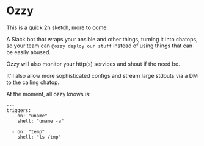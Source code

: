 # Ozzy

This is a quick 2h sketch, more to come.

A Slack bot that wraps your ansible and other things, turning it into chatops,
so your team can `@ozzy deploy our stuff` instead of using things that can
be easily abused.

Ozzy will also monitor your http(s) services and shout if the need be.

It'll also allow more sophisticated configs and stream large stdouts via a DM
to the calling chatop.

At the moment, all ozzy knows is:

```
---
triggers:
  - on: "uname"
    shell: "uname -a"

  - on: "temp"
    shell: "ls /tmp"
```
